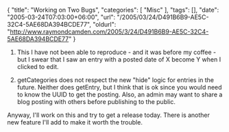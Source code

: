{
	"title": "Working on Two Bugs",
	"categories": [
		"Misc"
	],
	"tags": [],
	"date": "2005-03-24T07:03:00+06:00",
	"url": "/2005/03/24/D491B6B9-AE5C-32C4-5AE68DA394BCDE77",
	"oldurl": "http://www.raymondcamden.com/2005/3/24/D491B6B9-AE5C-32C4-5AE68DA394BCDE77"
}

1) This I have not been able to reproduce - and it was before my coffee - but I swear that I saw an entry with a posted date of X become Y when I clicked to edit.

2) getCategories does not respect the new "hide" logic for entries in the future. Neither does getEntry, but I think that is ok since you would need to know the UUID to get the posting. Also, an admin may want to share a blog posting with others before publishing to the public.

Anyway, I'll work on this and try to get a release today. There is another new feature I'll add to make it worth the trouble.